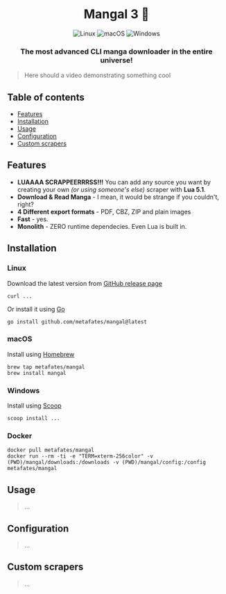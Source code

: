 <h1 align="center">Mangal 3 📜</h1>

<p align="center">
    <img alt="Linux" src="https://img.shields.io/badge/Linux-FCC624?style=for-the-badge&logo=linux&logoColor=black">
    <img alt="macOS" src="https://img.shields.io/badge/mac%20os-000000?style=for-the-badge&logo=macos&logoColor=F0F0F0">
    <img alt="Windows" src="https://img.shields.io/badge/Windows-0078D6?style=for-the-badge&logo=windows&logoColor=white">
</p>

<h3 align="center">
    The most advanced CLI manga downloader in the entire universe!
</h3>


> Here should a video demonstrating something cool


## Table of contents
- [Features](#features)
- [Installation](#installation)
- [Usage](#usage)
- [Configuration](#configuration)
- [Custom scrapers](#custom-scrapers)

## Features

- __LUAAAA SCRAPPEERRRSS!!!__ You can add any source you want by creating your own _(or using someone's else)_ scraper with __Lua 5.1__.
- __Download & Read Manga__ - I mean, it would be strange if you couldn't, right?
- __4 Different export formats__ - PDF, CBZ, ZIP and plain images
- __Fast__ - yes.
- __Monolith__ - ZERO runtime dependecies. Even Lua is built in.

## Installation

### Linux

Download the latest version from [GitHub release page]()

    curl ...

Or install it using [Go](https://go.dev/doc/install) 

    go install github.com/metafates/mangal@latest

### macOS

Install using [Homebrew](https://brew.sh/)

    brew tap metafates/mangal
    brew install mangal

### Windows

Install using [Scoop](https://scoop.sh/)

    scoop install ...

### Docker

    docker pull metafates/mangal
    docker run --rm -ti -e "TERM=xterm-256color" -v (PWD)/mangal/downloads:/downloads -v (PWD)/mangal/config:/config metafates/mangal

## Usage

> ...

## Configuration

> ...

## Custom scrapers

> ...
